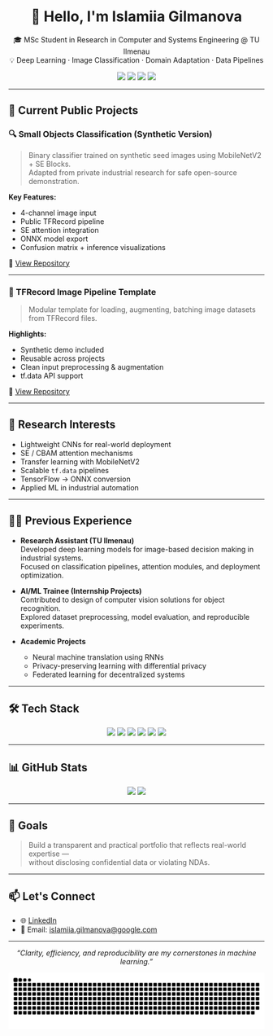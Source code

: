 <h1 align="center">👋 Hello, I'm Islamiia Gilmanova</h1>

<p align="center">
  🎓 MSc Student in Research in Computer and Systems Engineering @ TU Ilmenau<br>
  💡 Deep Learning · Image Classification · Domain Adaptation · Data Pipelines
</p>

<p align="center">
  <img src="https://img.shields.io/github/followers/telyotarsyn?label=Followers&style=social" />
  <img src="https://komarev.com/ghpvc/?username=telyotarsyn&label=Profile%20Views&color=0e75b6" />
  <img src="https://img.shields.io/badge/License-MIT-green.svg" />
  <img src="https://img.shields.io/badge/Made%20with-TensorFlow-orange" />
</p>

---

## 🚀 Current Public Projects

### 🔍 Small Objects Classification (Synthetic Version)
> Binary classifier trained on synthetic seed images using MobileNetV2 + SE Blocks.  
> Adapted from private industrial research for safe open-source demonstration.

**Key Features:**
- 4-channel image input
- Public TFRecord pipeline
- SE attention integration
- ONNX model export
- Confusion matrix + inference visualizations

🔗 [View Repository](https://github.com/telyotarsyn/small-objects-classifier)

---

### 🧬 TFRecord Image Pipeline Template
> Modular template for loading, augmenting, batching image datasets from TFRecord files.

**Highlights:**
- Synthetic demo included
- Reusable across projects
- Clean input preprocessing & augmentation
- tf.data API support

🔗 [View Repository](https://github.com/telyotarsyn/tfrecord-pipeline-template)

---

## 🧠 Research Interests

- Lightweight CNNs for real-world deployment  
- SE / CBAM attention mechanisms  
- Transfer learning with MobileNetV2  
- Scalable `tf.data` pipelines  
- TensorFlow → ONNX conversion  
- Applied ML in industrial automation  

---

## 🧑‍💻 Previous Experience

- **Research Assistant (TU Ilmenau)**  
  Developed deep learning models for image-based decision making in industrial systems.  
  Focused on classification pipelines, attention modules, and deployment optimization.

- **AI/ML Trainee (Internship Projects)**  
  Contributed to design of computer vision solutions for object recognition.  
  Explored dataset preprocessing, model evaluation, and reproducible experiments.

- **Academic Projects**  
  - Neural machine translation using RNNs  
  - Privacy-preserving learning with differential privacy  
  - Federated learning for decentralized systems  

---

## 🛠️ Tech Stack

<p align="center">
  <img src="https://cdn.jsdelivr.net/gh/devicons/devicon/icons/python/python-original.svg" width="40"/>
  <img src="https://cdn.jsdelivr.net/gh/devicons/devicon/icons/tensorflow/tensorflow-original.svg" width="40"/>
  <img src="https://cdn.jsdelivr.net/gh/devicons/devicon/icons/keras/keras-original.svg" width="40"/>
  <img src="https://cdn.jsdelivr.net/gh/devicons/devicon/icons/onnx/onnx-original.svg" width="40"/>
  <img src="https://cdn.jsdelivr.net/gh/devicons/devicon/icons/jupyter/jupyter-original.svg" width="40"/>
  <img src="https://cdn.jsdelivr.net/gh/devicons/devicon/icons/git/git-original.svg" width="40"/>
</p>

---

## 📊 GitHub Stats

<p align="center">
  <img src="https://github-readme-stats.vercel.app/api?username=telyotarsyn&show_icons=true&theme=default" width="48%" />
  <img src="https://github-readme-stats.vercel.app/api/top-langs/?username=telyotarsyn&layout=compact&theme=default" width="48%" />
</p>

---

## 🌱 Goals

> Build a transparent and practical portfolio that reflects real-world expertise —  
> without disclosing confidential data or violating NDAs.

---

## 📫 Let's Connect

- 🌐 [LinkedIn](https://www.linkedin.com/in/islamiia-gilmanova/)
- 📧 Email: islamiia.gilmanova@google.com

---

<p align="center"><em>“Clarity, efficiency, and reproducibility are my cornerstones in machine learning.”</em></p>

<p align="center">
  <img src="https://raw.githubusercontent.com/platane/snk/output/github-contribution-grid-snake.svg" alt="snake animation" />
</p>
